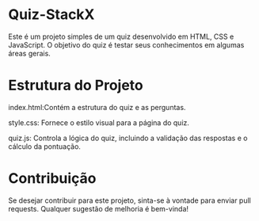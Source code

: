 # Quiz-StackX

Este é um projeto simples de um quiz desenvolvido em HTML, CSS e JavaScript. O objetivo do quiz é testar seus conhecimentos em algumas áreas gerais.

# Estrutura do Projeto
index.html:Contém a estrutura do quiz e as perguntas.

style.css: Fornece o estilo visual para a página do quiz.

quiz.js: Controla a lógica do quiz, incluindo a validação das respostas e o cálculo da pontuação.

# Contribuição
Se desejar contribuir para este projeto, sinta-se à vontade para enviar pull requests. Qualquer sugestão de melhoria é bem-vinda!

